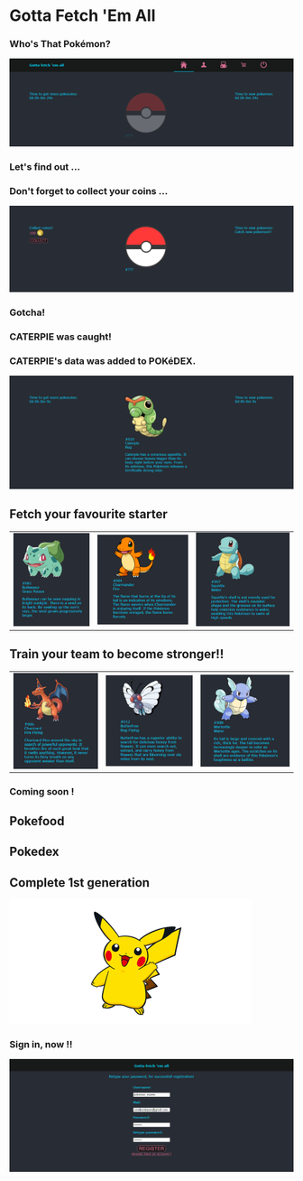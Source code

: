 # Gotta Fetch 'Em All

### Who's That Pokémon?

<img src='./readmeImages/pokemon4.PNG' alt="Pokemon menu"/>

### Let's find out ...

### Don't forget to collect your coins ...

<img src='./readmeImages/pokemon6.PNG' alt="Pokemon menu"/>

### Gotcha!

### CATERPIE was caught!

### CATERPIE's data was added to POKéDEX.

<img src='./readmeImages/pokemon13.PNG' alt="Pokemon data"/>

## Fetch your favourite starter

|                                                              |                                                               |                                                               |
| :----------------------------------------------------------: | :-----------------------------------------------------------: | :-----------------------------------------------------------: |
| <img  alt="pokemon image" src="./readmeImages/pokemon7.PNG"> | <img  alt="pokemon image" src="./readmeImages/pokemon11.PNG"> | <img  alt="pokemon image" src="./readmeImages/pokemon12.PNG"> |

## Train your team to become stronger!!

|                                                              |                                                               |                                                               |
| :----------------------------------------------------------: | :-----------------------------------------------------------: | :-----------------------------------------------------------: |
| <img  alt="pokemon image" src="./readmeImages/pokemon8.PNG"> | <img  alt="pokemon image" src="./readmeImages/pokemon14.PNG"> | <img  alt="pokemon image" src="./readmeImages/pokemon15.PNG"> |

### Coming soon !

## Pokefood

## Pokedex

## Complete 1st generation

 <img  alt="pokemon image" src="./readmeImages/pokemon16.png">

### Sign in, now !!

 <img  alt="pokemon registration" src="./readmeImages/pokemon1.PNG">

